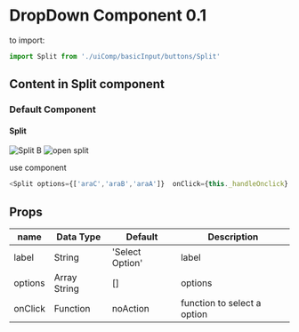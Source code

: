 # DropDown Component 0.1

to import:
```js
import Split from './uiComp/basicInput/buttons/Split'
```

## Content in Split component

### Default Component

#### Split

![Split B](https://i.ibb.co/jgV7d8F/Captura-de-Pantalla-2019-10-23-a-la-s-12-18-08.png)
![open split](https://i.ibb.co/2sd3307/Captura-de-Pantalla-2019-10-23-a-la-s-12-29-45.png)

use component
```js
<Split options={['araC','araB','araA']}  onClick={this._handleOnclick} />
```
## Props

name | Data Type  | Default  | Description
--|---|---|--
label  | String  | 'Select Option'  | label 
options  | Array String  | [] |  options
onClick  | Function  | noAction  | function to select a option
